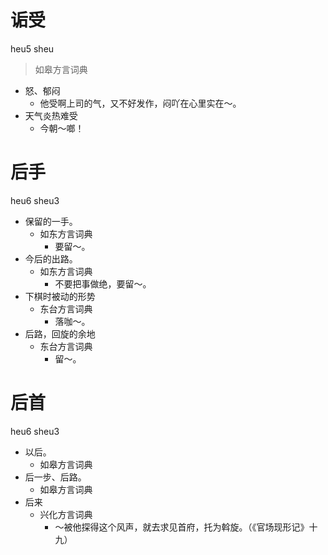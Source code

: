 # 诟受
heu5 sheu
> 如皋方言词典
- 怒、郁闷
  - 他受啊上司的气，又不好发作，闷吖在心里实在～。
- 天气炎热难受
  - 今朝～啷！

# 后手
heu6 sheu3
+ 保留的一手。
  * 如东方言词典
    - 要留～。
+ 今后的出路。
  * 如东方言词典
    - 不要把事做绝，要留～。
+ 下棋时被动的形势
  * 东台方言词典
    - 落咖～。
+ 后路，回旋的余地
  * 东台方言词典
    - 留～。

# 后首
heu6 sheu3
+ 以后。
  * 如皋方言词典
+ 后一步、后路。
  * 如皋方言词典
+ 后来
  * 兴化方言词典
    - ～被他探得这个风声，就去求见首府，托为斡旋。（《官场现形记》十九）
